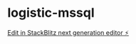 # logistic-mssql

[Edit in StackBlitz next generation editor ⚡️](https://stackblitz.com/~/github.com/ferlyT/logistic-mssql)